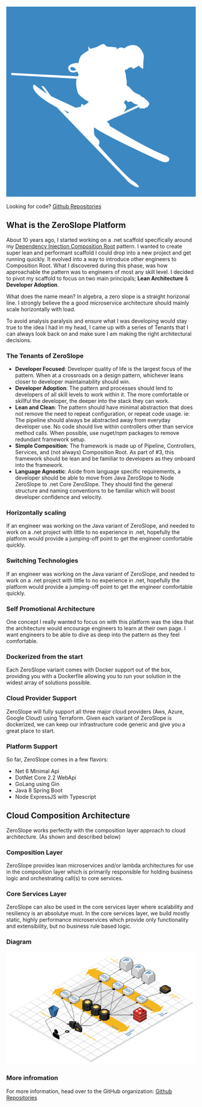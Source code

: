  ![Logo](assets/logo.png)
 
Looking for code? [Github Repositories](https://github.com/zeroslope-arch)

## What is the ZeroSlope Platform

About 10 years ago, I started working on a .net scaffold specifically around my [Dependency Injection Composition Root](https://medium.com/@cfryerdev/dependency-injection-composition-root-418a1bb19130) pattern. I wanted to create super lean and performant scaffold I could drop into a new project and get running quickly. It evolved into a way to introduce other engineers to Composition Root. What I discovered during this phase, was how approachable the pattern was to engineers of most any skill level. I decided to pivot my scaffold to focus on two main principals; **Lean Architecture** & **Developer Adoption**.

What does the name mean? In algebra, a zero slope is a straight horizonal line. I strongly believe the a good microservice architecture should mainly scale horizontally with load.

To avoid analysis paralysis and ensure what I was developing would stay true to the idea I had in my head, I came up with a series of Tenants that I can always look back on and make sure I am making the right architectural decisions.

### The Tenants of ZeroSlope

* **Developer Focused**: Developer quality of life is the largest focus of the pattern. When at a crossroads on a design pattern, whichever leans closer to developer maintainability should win.
* **Developer Adoption**: The pattern and processes should lend to developers of all skill levels to work within it. The more comfortable or skillful the developer, the deeper into the stack they can work.
* **Lean and Clean**: The pattern should have minimal abstraction that does not remove the need to repeat configuration, or repeat code usage. ie: The pipeline should always be abstracted away from everyday developer use. No code should live within controllers other than service method calls. When possible, use nuget/npm packages to remove redundant framework setup.
* **Simple Composition**: The framework is made up of Pipeline, Controllers, Services, and (not always) Composition Root. As part of #3, this framework should be lean and be familiar to developers as they onboard into the framework.
* **Language Agnostic**: Aside from language specific requirements, a developer should be able to move from Java ZeroSlope to Node ZeroSlope to .net Core ZeroSlope. They should find the general structure and naming conventions to be familiar which will boost developer confidence and velocity.


### Horizontally scaling

If an engineer was working on the Java variant of ZeroSlope, and needed to work on a .net project with little to no experience in .net, hopefully the platform would provide a jumping-off point to get the engineer comfortable quickly.


### Switching Technologies

If an engineer was working on the Java variant of ZeroSlope, and needed to work on a .net project with little to no experience in .net, hopefully the platform would provide a jumping-off point to get the engineer comfortable quickly.


### Self Promotional Architecture

One concept I really wanted to focus on with this platform was the idea that the architecture would encourage engineers to learn at their own page. I want engineers to be able to dive as deep into the pattern as they feel comfortable.

### Dockerized from the start

Each ZeroSlope variant comes with Docker support out of the box, providing you with a Dockerfile allowing you to run your solution in the widest array of solutions possible.

### Cloud Provider Support

ZeroSlope will fully support all three major cloud providers (Aws, Azure, Google Cloud) using Terraform. Given each variant of ZeroSlope is dockerized, we can keep our infrastructure code generic and give you a great place to start.


### Platform Support

So far, ZeroSlope comes in a few flavors:

* Net 6 Minimal Api
* DotNet Core 2.2 WebApi
* GoLang using Gin
* Java 8 Spring Boot
* Node ExpressJS with Typescript


## Cloud Composition Architecture

ZeroSlope works perfectly with the composition layer approach to cloud architecture.  (As shown and described below)

### Composition Layer

ZeroSlope provides lean microservices and/or lambda architectures for use in the composition layer which is primarily responsible for holding business logic and orchestrating call(s) to core services.

### Core Services Layer

ZeroSlope can also be used in the core services layer where scalability and resiliency is an absolutye must. In the core services layer, we build mostly static, highly performance microservices which provide only functionality and extensibility, but no business rule based logic.

### Diagram

 ![CloudComposition](assets/cloud_composition_arch.png)

### More infromation

For more information, head over to the GitHub organization: [Github Repositories](https://github.com/zeroslope-arch)